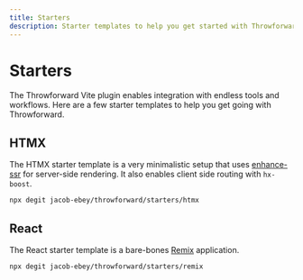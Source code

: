 ```yaml
---
title: Starters
description: Starter templates to help you get started with Throwforward.
---
```


# Starters

The Throwforward Vite plugin enables integration with endless tools and workflows. Here are a few starter templates to help you get going with Throwforward.

## HTMX

The HTMX starter template is a very minimalistic setup that uses [enhance-ssr](https://github.com/enhance-dev/enhance-ssr) for server-side rendering. It also enables client side routing with `hx-boost`.

```sh
npx degit jacob-ebey/throwforward/starters/htmx
```

## React

The React starter template is a bare-bones [Remix](https://remix.run) application.

```sh
npx degit jacob-ebey/throwforward/starters/remix
```
